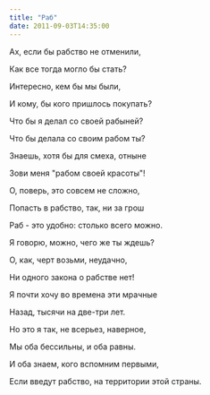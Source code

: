 ```yaml
---
title: "Раб"
date: 2011-09-03T14:35:00
---
```


Ах, если бы рабство не отменили,

Как все тогда могло бы стать?

Интересно, кем бы мы были,

И кому, бы кого пришлось покупать?



Что бы я делал со своей рабыней?

Что бы делала со своим рабом ты?

Знаешь, хотя бы для смеха, отныне

Зови меня "рабом своей красоты"!



О, поверь, это совсем не сложно,

Попасть в рабство, так, ни за грош

Раб - это удобно: столько всего можно.

Я говорю, можно, чего же ты ждешь?



О, как, черт возьми, неудачно,

Ни одного закона о рабстве нет!

Я почти хочу во времена эти мрачные

Назад, тысячи на две-три лет.







Но это я так, не всерьез, наверное,

Мы оба бессильны, и оба равны.

И оба знаем, кого вспомним первыми,

Если введут рабство, на территории этой страны.
